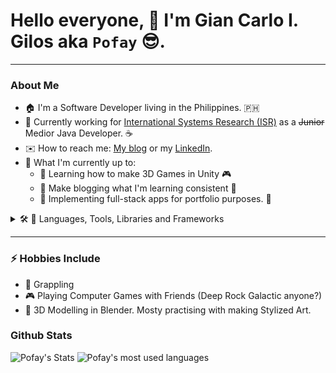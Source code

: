 # Hello everyone, 👋 I'm Gian Carlo I. Gilos aka `Pofay` 😎.

---

### About Me

- 🏠 I'm a Software Developer living in the Philippines. 🇵🇭
- 💼 Currently working for [International Systems Research (ISR)][1] as a ~~Junior~~ Medior Java Developer. ☕
- ✉️ How to reach me: [My blog][blog] or my [LinkedIn][2].
- 🥅 What I'm currently up to:
  - 🌱 Learning how to make 3D Games in Unity 🎮
  - 🌱 Make blogging what I'm learning consistent 📅
  - 🌱 Implementing full-stack apps for portfolio purposes. 📒

<details>
  <summary>🛠️ 🧰 Languages, Tools, Libraries and Frameworks</summary>

---

## Full Stack Development

![React](https://img.shields.io/badge/react-%2320232a.svg?style=for-the-badge&logo=react&logoColor=%2361DAFB)
![Redux](https://img.shields.io/badge/redux-%23593d88.svg?style=for-the-badge&logo=redux&logoColor=white)
![React Router](https://img.shields.io/badge/React_Router-CA4245?style=for-the-badge&logo=react-router&logoColor=white)
![MUI](https://img.shields.io/badge/MUI-%230081CB.svg?style=for-the-badge&logo=material-ui&logoColor=white)
![Spring](https://img.shields.io/badge/spring-%236DB33F.svg?style=for-the-badge&logo=spring&logoColor=white)
![.Net](https://img.shields.io/badge/.NET-5C2D91?style=for-the-badge&logo=.net&logoColor=white)
![NodeJS](https://img.shields.io/badge/node.js-6DA55F?style=for-the-badge&logo=node.js&logoColor=white)
![Next JS](https://img.shields.io/badge/Next-black?style=for-the-badge&logo=next.js&logoColor=white)

---

## Game Development

![Unity](https://img.shields.io/badge/unity-%23000000.svg?style=for-the-badge&logo=unity&logoColor=white)
![Blender](https://img.shields.io/badge/blender-%23F5792A.svg?style=for-the-badge&logo=blender&logoColor=white)

---

## Platforms

![Vercel](https://img.shields.io/badge/vercel-%23000000.svg?style=for-the-badge&logo=vercel&logoColor=white)
![Heroku](https://img.shields.io/badge/heroku-%23430098.svg?style=for-the-badge&logo=heroku&logoColor=white)

---

## Utilities and Editors

![Vim](https://img.shields.io/badge/VIM-%2311AB00.svg?style=for-the-badge&logo=vim&logoColor=white)
![Postman](https://img.shields.io/badge/Postman-FF6C37?style=for-the-badge&logo=postman&logoColor=white)
![Visual Studio Code](https://img.shields.io/badge/Visual%20Studio%20Code-0078d7.svg?style=for-the-badge&logo=visual-studio-code&logoColor=white)
![Visual Studio](https://img.shields.io/badge/Visual%20Studio-5C2D91.svg?style=for-the-badge&logo=visual-studio&logoColor=white)
![IntelliJ IDEA](https://img.shields.io/badge/IntelliJIDEA-000000.svg?style=for-the-badge&logo=intellij-idea&logoColor=white)

---

## Languages

![Java](https://img.shields.io/badge/java-%23ED8B00.svg?style=for-the-badge&logo=java&logoColor=white)
![JavaScript](https://img.shields.io/badge/javascript-%23323330.svg?style=for-the-badge&logo=javascript&logoColor=%23F7DF1E)
![C#](https://img.shields.io/badge/c%23-%23239120.svg?style=for-the-badge&logo=c-sharp&logoColor=white)

---

## Database and Persistence

![Postgres](https://img.shields.io/badge/postgres-%23316192.svg?style=for-the-badge&logo=postgresql&logoColor=white)
![MongoDB](https://img.shields.io/badge/MongoDB-%234ea94b.svg?style=for-the-badge&logo=mongodb&logoColor=white)
![Firebase](https://img.shields.io/badge/firebase-%23039BE5.svg?style=for-the-badge&logo=firebase)

</details>

---

### ⚡ Hobbies Include

- 🥋 Grappling
- 🎮 Playing Computer Games with Friends (Deep Rock Galactic anyone?️)
- 🎨 3D Modelling in Blender. Mosty practising with making Stylized Art.

### Github Stats

![Pofay's Stats][github-stats]
![Pofay's most used languages][github-languages]

[1]: https://www.linkedin.com/company/international-systems-research-co-/
[2]: https://www.linkedin.com/in/gian-carlo-gilos-482940121/
[blog]: https://pofay.vercel.app
[github-stats]: https://github-readme-stats.vercel.app/api?username=pofay&theme=radical&show_icons=true&count_private=true
[github-languages]: https://github-profile-summary-cards.vercel.app/api/cards/most-commit-language?username=pofay&theme=solarized_dark
